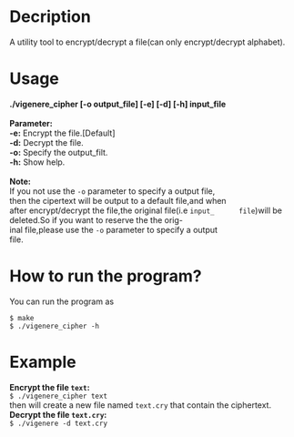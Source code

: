 # Decription
A utility tool to encrypt/decrypt a file(can only encrypt/decrypt alphabet).         
# Usage
**./vigenere\_cipher \[-o output\_file\] \[-e\] \[-d\] \[-h\] input\_file**           
<br />
**Parameter:**        
**-e:** Encrypt the file.[Default]      
**-d:** Decrypt the file.        
**-o:** Specify the output\_filt.     
**-h:** Show help.       
<br />
**Note:**          
If you not use the `-o` parameter to specify a output file,      
then the cipertext will be output to a default file,and when     
after encrypt/decrypt the file,the original file(i.e `input_     
file`)will be deleted.So if you want to reserve the the orig-      
inal file,please use the `-o` parameter to specify a output      
file.
# How to run the program?
You can run the program as          
```
$ make        
$ ./vigenere_cipher -h
```
# Example
**Encrypt the file `text`:**          
`$ ./vigenere_cipher text`     
then will create a new file named `text.cry` that contain the ciphertext.              
**Decrypt the file `text.cry`:**           
`$ ./vigenere -d text.cry`        

